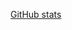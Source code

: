 [GitHub stats](https://github-readme-stats.vercel.app/api?username=phoo8651&theme=blue-green&show_icons=true)
